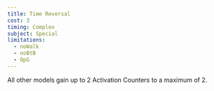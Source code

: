 ```yaml
---
title: Time Reversal
cost: 3
timing: Complex
subject: Special
limitations:
  - noWalk
  - noBtB
  - OpG
---
```

All other models gain up to 2 Activation Counters to a maximum of 2.